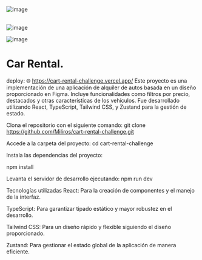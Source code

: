 ![image](https://github.com/user-attachments/assets/485cf058-5892-40da-a8cc-1595641ad946)
<br><br>

![image](https://github.com/user-attachments/assets/26f5cb1e-8d25-4ab5-95a4-56e091fecdf4)

![image](https://github.com/user-attachments/assets/a321ca01-a99b-4dff-93da-ff89e8a53dfd)



# Car Rental.
deploy: 🌐 https://cart-rental-challenge.vercel.app/
Este proyecto es una implementación de una aplicación de alquiler de autos basada en un diseño proporcionado en Figma. Incluye funcionalidades como filtros por precio, destacados y otras características de los vehículos. Fue desarrollado utilizando React, TypeScript, Tailwind CSS, y Zustand para la gestión de estado.


Clona el repositorio con el siguiente comando:
git clone https://github.com/Miliros/cart-rental-challenge.git

Accede a la carpeta del proyecto: cd cart-rental-challenge

Instala las dependencias del proyecto:

npm install

Levanta el servidor de desarrollo ejecutando:
npm run dev

Tecnologías utilizadas
React: Para la creación de componentes y el manejo de la interfaz.

TypeScript: Para garantizar tipado estático y mayor robustez en el desarrollo.

Tailwind CSS: Para un diseño rápido y flexible siguiendo el diseño proporcionado.

Zustand: Para gestionar el estado global de la aplicación de manera eficiente.
